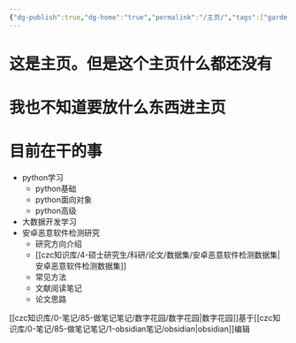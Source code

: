 ```yaml
---
{"dg-publish":true,"dg-home":"true","permalink":"/主页/","tags":["gardenEntry"],"dgPassFrontmatter":true,"created":"2024-12-07T17:00:18.400+08:00","updated":"2024-12-08T16:31:27.452+08:00"}
---
```


# 这是主页。但是这个主页什么都还没有
# 我也不知道要放什么东西进主页


# 目前在干的事
- python学习
	- python基础
	- python面向对象
	- python高级
- 大数据开发学习
- 安卓恶意软件检测研究
	- 研究方向介绍
	- [[czc知识库/4-硕士研究生/科研/论文/数据集/安卓恶意软件检测数据集\|安卓恶意软件检测数据集]]
	- 常见方法
	- 文献阅读笔记
	- 论文思路






[[czc知识库/0-笔记/85-做笔记笔记/数字花园/数字花园\|数字花园]]基于[[czc知识库/0-笔记/85-做笔记笔记/1-obsidian笔记/obsidian\|obsidian]]编辑
